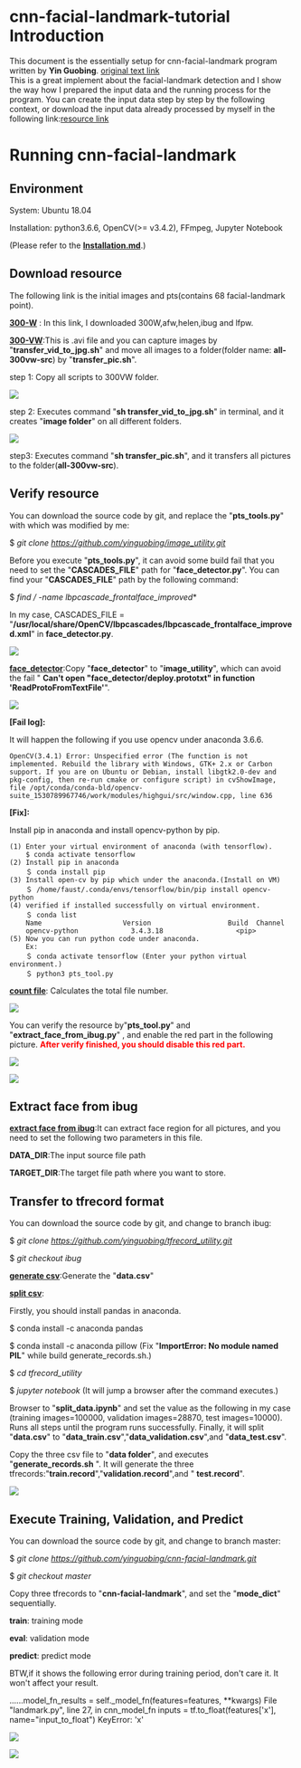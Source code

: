 # cnn-facial-landmark-tutorial Introduction
This document is the essentially setup for cnn-facial-landmark program written by **Yin Guobing**.
[original text link](https://github.com/yinguobing/cnn-facial-landmark)  
This is a great implement about the facial-landmark detection and I show the way how I prepared the input data and the running process for the program. You can create the input data step by step by the following context, or download the input data already processed by myself in the following link:[resource link](https://drive.google.com/drive/folders/1nW_b4LdWN8S-v1Gw1j-JNIJhx6Ucun9N?usp=sharing)

# Running cnn-facial-landmark
## Environment
System: Ubuntu 18.04

Installation: python3.6.6, OpenCV(>= v3.4.2), FFmpeg, Jupyter Notebook 

(Please refer to the [**Installation.md**](https://github.com/faust690226/cnn-facial-landmark-tutorial/blob/master/Installation.md).)

## Download resource
The following link is the initial images and pts(contains 68 facial-landmark point).

[**300-W**](https://ibug.doc.ic.ac.uk/resources/facial-point-annotations/) : In this link, I downloaded 300W,afw,helen,ibug and lfpw.

[**300-VW**](https://ibug.doc.ic.ac.uk/resources/300-VW/):This is .avi file and you can capture images by "**transfer\_vid\_to\_jpg.sh**" and move all images to a folder(folder name: **all\-300vw\-src**) by "**transfer\_pic.sh**". 

step 1: Copy all scripts to 300VW folder.

![](https://raw.githubusercontent.com/faust690226/cnn-facial-landmark-tutorial/master/pic/001.jpg)

step 2: Executes command "**sh transfer\_vid\_to\_jpg.sh**" in terminal, and it creates "**image folder**" on all different folders.

![](https://raw.githubusercontent.com/faust690226/cnn-facial-landmark-tutorial/master/pic/002.jpg)

step3: Executes command "**sh transfer\_pic.sh**", and it transfers all pictures to the folder(**all-300vw-src**).

## Verify resource

You can download the source code by git, and replace the "**pts\_tools.py**" with which was modified by me:

$ *git clone https://github.com/yinguobing/image_utility.git*

Before you execute "**pts\_tools.py**", it can avoid some build fail that you need to set the "**CASCADES_FILE**" path for "**face\_detector.py**". You can find your "**CASCADES_FILE**" path by the following command:

$ *find / -name lbpcascade\_frontalface\_improved**

In my case, CASCADES_FILE = "**/usr/local/share/OpenCV/lbpcascades/lbpcascade\_frontalface\_improved.xml**" in **face\_detector.py**.

![](https://raw.githubusercontent.com/faust690226/cnn-facial-landmark-tutorial/master/pic/010.jpg)

[**face_detector**](https://anonfile.com/W7rdG4d0b1/face_detector.rar):Copy "**face\_detector**" to "**image\_utility**", which can avoid the fail "
**Can't open "face_detector/deploy.prototxt" in function 'ReadProtoFromTextFile'**".

![](https://raw.githubusercontent.com/faust690226/cnn-facial-landmark-tutorial/master/pic/006.jpg)



**[Fail log]:**

It will happen the following if you use opencv under anaconda 3.6.6.

    OpenCV(3.4.1) Error: Unspecified error (The function is not implemented. Rebuild the library with Windows, GTK+ 2.x or Carbon support. If you are on Ubuntu or Debian, install libgtk2.0-dev and pkg-config, then re-run cmake or configure script) in cvShowImage, file /opt/conda/conda-bld/opencv-suite_1530789967746/work/modules/highgui/src/window.cpp, line 636

**[Fix]:**

Install pip in anaconda and install opencv-python by pip.

    (1) Enter your virtual environment of anaconda (with tensorflow).
        $ conda activate tensorflow
    (2) Install pip in anaconda
        ＄ conda install pip
    (3) Install open-cv by pip which under the anaconda.(Install on VM)
        ＄ /home/faust/.conda/envs/tensorflow/bin/pip install opencv-python
    (4) verified if installed successfully on virtual environment.
        ＄ conda list
        Name                    Version                   Build  Channel
        opencv-python             3.4.3.18                  <pip>
    (5) Now you can run python code under anaconda.
        Ex:
        ＄ conda activate tensorflow (Enter your python virtual environment.)
        ＄ python3 pts_tool.py

[**count file**](https://github.com/yinguobing/image_utility/blob/master/count_files.py): Calculates the total file number.

![](https://raw.githubusercontent.com/faust690226/cnn-facial-landmark-tutorial/master/pic/003.jpg)

You can verify the resource by"**pts\_tool.py**" and "**extract\_face\_from\_ibug.py**"
, and enable the red part in the following picture.<font color="Red">
**After verify finished, you should disable this red part.**</font>


![](https://raw.githubusercontent.com/faust690226/cnn-facial-landmark-tutorial/master/pic/004.jpg)

![](https://raw.githubusercontent.com/faust690226/cnn-facial-landmark-tutorial/master/pic/005.jpg)

## Extract face from ibug
[**extract face from ibug**](https://github.com/yinguobing/image_utility/blob/master/extract_face_from_ibug.py):It can extract face region for all pictures, and you need to set the following two parameters in this file. 

**DATA_DIR**:The input source file path

**TARGET_DIR**:The target file path where you want to store.

## Transfer to tfrecord format

You can download the source code by git, and change to branch ibug:

$ *git clone https://github.com/yinguobing/tfrecord_utility.git*

$ *git checkout ibug* 

[**generate csv**](https://github.com/yinguobing/tfrecord_utility/blob/ibug/generate_csv.py):Generate the "**data.csv**"

[**split csv**](https://github.com/yinguobing/tfrecord_utility/blob/ibug/split_data.ipynb):

Firstly, you should install pandas in anaconda.

$ conda install -c anaconda pandas 

$ conda install -c anaconda pillow (Fix "**ImportError: No module named PIL**" while build generate_records.sh.)

$ *cd tfrecord_utility*

$ *jupyter notebook* (It will jump a browser after the command executes.)

Browser to "**split\_data.ipynb**" and set the value as the following in my case (training images=100000, validation images=28870, test images=10000). Runs all steps until the program runs successfully. Finally, it will split "**data.csv**" to "**data\_train.csv**","**data\_validation.csv**",and "**data\_test.csv**".

Copy the three csv file to "**data folder**", and executes "**generate\_records.sh**
". It will generate the three tfrecords:"**train.record**","**validation.record**",and "
**test.record**".

![](https://raw.githubusercontent.com/faust690226/cnn-facial-landmark-tutorial/master/pic/007.jpg)

## Execute Training, Validation, and Predict
You can download the source code by git, and change to branch master:

$ *git clone https://github.com/yinguobing/cnn-facial-landmark.git*

$ *git checkout master*

Copy three tfrecords to "**cnn-facial-landmark**", and set the "**mode_dict**" sequentially.

**train**: training mode

**eval**: validation mode

**predict**: predict mode

BTW,if it shows the following error during training period, don't care it. It won't affect your result.

......model_fn_results = self._model_fn(features=features, **kwargs)
File "landmark.py", line 27, in cnn_model_fn
inputs = tf.to_float(features['x'], name="input_to_float")
KeyError: 'x'

![](https://raw.githubusercontent.com/faust690226/cnn-facial-landmark-tutorial/master/pic/008.jpg)

![](https://raw.githubusercontent.com/faust690226/cnn-facial-landmark-tutorial/master/pic/009.jpg)


































